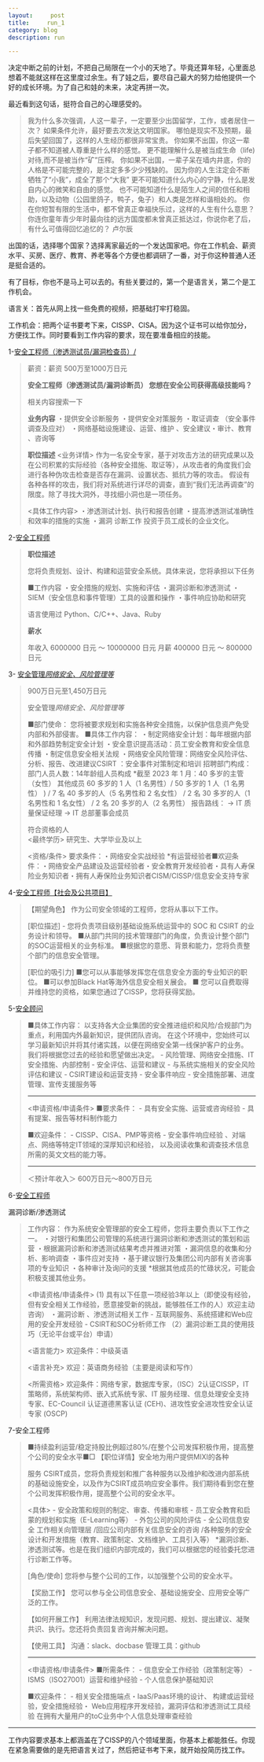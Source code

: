 ```yaml
---
layout:     post
title:     run_1
category: blog
description: run

---
```


决定中断之前的计划，不把自己局限在一个小的天地了。毕竟还算年轻，心里面总想着不能就这样在这里度过余生。有了娃之后，要尽自己最大的努力给他提供一个好的成长环境。为了自己和娃的未来，决定再拼一次。

最近看到这句话，挺符合自己的心理感受的。

> 我为什么多次强调，人这一辈子，一定要至少出国留学，工作，或者居住一次？  如果条件允许，最好要去次发达文明国家。 哪怕是现实不及预期，最后失望回国了，这样的人生经历都很非常宝贵。 你如果不出国，你这一辈子都不知道被人尊重是什么样的感觉。 更不能理解什么是被当成生命（life)对待,而不是被当作“矿”压榨。 你如果不出国，一辈子呆在墙内井底，你的人格是不可能完整的，是注定多多少少残缺的。 因为你的人生注定会不断牺牲了“小我”，成全了那个“大我” 更不可能知道什么内心的宁静，什么是发自内心的微笑和自由的感觉。 也不可能知道什么是陌生人之间的信任和相助，以及动物（公园里鸽子，鸭子，兔子）和人类是怎样和谐相处的。 你在你短暂有限的生活中，都不曾真正幸福快乐过，这样的人生有什么意思？ 你连你童年青少年时最向往的远方国度都未曾真正抵达过，你说你老了后，有什么可值得回忆追忆的？ 卢尔辰

出国的话，选择哪个国家？选择离家最近的一个发达国家吧。你在工作机会、薪资水平、买房、医疗、教育、养老等各个方便也都调研了一番，对于你这种普通人还是挺合适的。

有了目标，你也不是马上可以去的。有些关要过的，第一个是语言关，第二个是工作机会。

语言关：首先从网上找一些免费的视频，把基础打牢打稳固。

工作机会：把两个证书要考下来，CISSP、CISA。因为这个证书可以给你加分，方便找工作。同时要看到工作内容的要求，现在要准备相应的技能。

1-[安全工程师（渗透测试员/漏洞检查员）/](https://jp.indeed.com/viewjob?jk=89bdf19b96e31b61&tk=1h8me33kt2cra002&from=serp&vjs=3&advn=1239280035855727&adid=400908101&ad=-6NYlbfkN0AEDj32_2WKZGF7eZ6PKAMgRkbXjZfGGRai3Usprx1rk747O7NH66Jyx64brPF1GQ8pRNoA304uedLqaG4LI5APplc_8CytiV-FF1i9NQ5gB8hzH-Yr-6xKs9zRIs7DKd4RuYoglPVj5pK06UWY33-5xHJCC7UmJclvMIGtFKfWQu8JfKR18UL4bcSCoYkOmNU-Mv38DmjiqPku-Jzs6kxPAucpZFVrPryDBwFecoCkxVI8fr42laCeVlFGZFLm87YB7jzNadKNfZRKQbjEyJ-e-WRGnjzCb5xV2Jf-ptp45VlUAt1wJEhw6gNS7B7aILsg1KUQTPqDcwAvV3sPK1tUSk2c6XX4bhv0BLpVHW3jUIjHcCGoWf7dBPKFURkAcFXBm87qK483rLVkQcay5oqIW0xogI5ymL7I-XHAVSsJZQ==&xkcb=SoBR-_M3LWUE6UzUJ50NbzkdCdPP&sjdu=I3yMPlc3MkP0ZkqFq_r_qtKc9caqLYZnTXmXP8rNarDX22WUn_0TnYvqNODpC9FQHx6JrwWkp0F47D7zjFNoBNp62Ay94cO89QZIehHrHhash1xxhf2-dLviywQui3CEopiL3qAuOHcoolkI8acpD2rWnbs3rpvo0Mqcmcu-HW0sAXbOVFWqRNGz7lFkIb6s)

> 薪资：薪资 500万至1000万日元
>
> **安全工程师（渗透测试员/漏洞诊断员） 您想在安全公司获得高级技能吗？**
>
> 相关内容搜索一下
>
> **业务内容**
> ・提供安全诊断服务
> ・提供安全对策服务
> ・取证调查
> （安全事件调查及应对）
> ・网络基础设施建设、运营、维护
> 、安全建议・审计、教育
> 、咨询等
>
> **职位描述**
> <业务详情>
> 作为一名安全专家，基于对攻击方法的研究成果以及在公司积累的实际经验（各种安全措施、取证等），从攻击者的角度我们会进行各种伪攻击检查是否存在漏洞、设置状态、抵抗力等的攻击。
> 假设有各种各样的攻击，我们将对系统进行详尽的调查，直到“我们无法再调查”的限度。除了寻找大洞外，寻找细小洞也是一项任务。
>
> <具体工作内容>
> ・渗透测试计划、执行和报告创建
> ・提高渗透测试准确性和效率的措施的实施 ・漏洞
> 诊断工作 投资于员工成长的企业文化。

2-[安全工程师](https://jp.indeed.com/viewjob?jk=8b802dad3e264bcf&tk=1h8me8tblief3800&from=serp&vjs=3)

> **职位描述**
>
> 您将负责规划、设计、构建和运营安全系统。具体来说，您将承担以下任务
>
> ■工作内容
> ・安全措施的规划、实施和评估
> ・漏洞诊断和渗透测试
> ・SIEM（安全信息和事件管理）工具的设置和操作
> ・事件响应协助和研究
>
> 语言使用过
> Python、C/C++、Java、Ruby
>
> **薪水**
>
> 年收入 6000000 日元 ～ 10000000 日元
> 月薪 400000 日元 ～ 800000 日元



3- [安全管理*网络安全、风险管理等*](https://doda.jp/DodaFront/View/JobSearchDetail/j_jid__3008505544/-fm__list/-tp__1/-mtmd__0/?from=list_item&usrclk_searchListCassette=PC-logoutJobSearchList_kyujinSearchResultCassetteArea_pos-26_size-T_jobDetailButton)

> 900万日元至1,450万日元
>
> 安全管理*网络安全、风险管理等*
>
> ■部门使命：
> 您将被要求规划和实施各种安全措施，以保护信息资产免受内部和外部侵害。
> ■具体工作内容：
> ・制定网络安全计划：每年根据内部和外部趋势制定安全计划
> ・安全意识提高活动：员工安全教育和安全信息传播
> ・制定信息安全相关法规
> ・网络安全风险管理：网络安全风险评估、分析、报告、改进建议CSIRT
> ：安全事件对策制定和培训 招聘部门构成：部门人员人数：14年龄组人员构成 *截至 2023 年 1 月：40 多岁的主管（女性） 其他成员 60 多岁的 1 人（1 名男性）/ 50 多岁的 1 人（1 名男性） ) / 7 名 40 多岁的人（5 名男性和 2 名女性） / 2 名 30 多岁的人（1 名男性和 1 名女性） / 2 名 20 多岁的人（2 名男性） 报告路线： → IT 质量保证经理 → IT 总部董事会成员
>
> 符合资格的人	
> <最终学历> 研究生、大学毕业及以上
>
> <资格/条件>
> 要求条件：・网络安全实战经验
> *有运营经验者■欢迎条件：・网络安全产品建设及运营经验者・安全教育开发经验者・具有人寿保险业务知识者・拥有人寿保险业务知识者CISM/CISSP/信息安全支持专家

4-[安全工程师【社会及公共项目】](https://www.pasonacareer.jp/job/80983152/)

> 【期望角色】
> 作为公司安全领域的工程师，您将从事以下工作。
>
> [职位描述]
> \- 您将负责项目级别基础设施系统运营中的 SOC 和 CSIRT 的业务设计和领导。
> ■从部门共同的技术管理部门的角度，负责设计整个部门的SOC运营相关的业务标准。
> ■根据您的意愿、背景和能力，您将负责整个部门的信息安全管理。
>
> [职位的吸引力]
> ■您可以从事能够发挥您在信息安全方面的专业知识的职位。
> ■可以参加Black Hat等海外信息安全相关展会。
> ■ 您可以自费取得并维持您的资格，如果您通过了CISSP，您将获得奖励。

5-[安全顾问](https://doda.jp/DodaFront/View/JobSearchDetail/j_jid__3008964099/-fm__list/-tp__1/-mtmd__0/?from=list_item&usrclk_searchListCassette=PC-logoutJobSearchList_kyujinSearchResultCassetteArea_pos-1_size-T_jobDetailButton)

> ■具体工作内容：
> 以支持各大企业集团的安全推进组织和风险/合规部门为重点，利用国内外最新知识，提供团队咨询。
> 在这个环境中，您始终可以学习最新知识并将其付诸实践，以便在网络安全第一线保护客户的业务。
> 我们将根据您过去的经验和愿望做出决定。
> \- 风险管理、网络安全措施、IT安全措施、内部控制
> \- 安全评估、运营和建议 -
> 与系统实施相关的安全风险评估和建议 -
> CSIRT建设和运营支持
> \- 安全事件响应 -
> 安全措施部署、进度管理、宣传支援服务等
>
> ---
>
> <申请资格/申请条件>
> ■要求条件：
> \- 具有安全实施、运营或咨询经验
> \- 具有提案、报告等材料制作能力
>
> ■欢迎条件：
> \- CISSP、CISA、PMP等资格
> \- 安全事件响应经验
> 、对端点、网络等特定IT领域的深厚知识和经验，
> 以及阅读收集和调查技术信息所需的英文文档的能力等。
>
> ---
>
> ＜预计年收入＞
> 600万日元～800万日元

6-[安全工程师](https://doda.jp/DodaFront/View/JobSearchDetail/j_jid__3008912906/-fm__list/-tp__1/-mtmd__0/?from=list_item&usrclk_searchListCassette=PC-logoutJobSearchList_kyujinSearchResultCassetteArea_pos-22_size-T_companyNameLink)

漏洞诊断/渗透测试

> 工作内容：
> 作为系统安全管理部的安全工程师，您将主要负责以下工作之一。
> ・对银行和集团公司管理的系统进行漏洞诊断和渗透测试的策划和运营
> ・根据漏洞诊断和渗透测试结果考虑并推进对策
> ・漏洞信息的收集和分析、影响调查
> ・事件应对支持
> ・基于建议银行及集团公司内部有关咨询事项的专业知识
> ・各种审计及询问的支援
> *根据其他成员的忙碌状况，可能会积极支援其他业务。
>
> <申请资格/申请条件>
> (1) 具有以下任意一项经验3年以上（即使没有经验，但有安全相关工作经验，愿意接受新的挑战，能够胜任工作的人）欢迎主动咨询） ・漏洞诊断
> 、渗透测试相关工作
> \- 互联网服务、系统搭建和Web应用的安全开发经验
> \- CSIRT和SOC分析师工作
> （2）漏洞诊断工具的使用技巧（无论平台或平台）申请）
>
> <语言能力>
> 欢迎条件：中级英语
>
> <语言补充>
> 欢迎：英语商务经验（主要是阅读和写作）
>
> <所需资格>
> 欢迎条件：网络专家，数据库专家，（ISC）2认证CISSP，IT策略师，系统架构师、嵌入式系统专家、IT 服务经理、信息处理安全支持专家、EC-Council 认证道德黑客认证 (CEH)、进攻性安全进攻性安全认证专家 (OSCP)

7-安全工程师

> ■持续盈利运营/稳定持股比例超过80%/在整个公司发挥积极作用，提高整个公司的安全水平■□ 【职位详情】安全地为用户提供MIXI的各种
>
> 服务
> CSIRT成员，您将负责规划和推广各种服务以及维护和改进内部系统的基础设施安全，以及作为CSIRT成员响应安全事件。我们期待看到您在整个公司发挥积极作用，提高整个公司的安全水平。
>
> <具体>
> \- 安全政策和规则的制定、审查、传播和审核 -
> 员工安全教育和启蒙的规划和实施（E-Learning等）
> \- 外包公司的风险评估
> \- 全公司信息安全 工作相关向管理层
> /回应公司内部有关信息安全的咨询
> /各种服务的安全设计和开发措施（教育、政策制定、文档维护、工具引入等）
> *漏洞诊断、渗透测试等。也是在我们组织内部完成的，我们可以根据您的经验委托您进行诊断工作等。
>
> [角色/使命]
> 您将参与整个公司的工作，以加强整个公司的安全水平。
>
> 【奖励工作】
> 您可以参与全公司信息安全、基础设施安全、应用安全等广泛的工作。
>
> 【如何开展工作】
> 利用法律法规知识，发现问题、规划、提出建议、凝聚共识、执行。您还将负责回复咨询并解决问题。
>
> 【使用工具】
> 沟通：slack、docbase
> 管理工具：github
>
> ---
>
> <申请资格/申请条件>
> ■所需条件：
> \- 信息安全工作经验（政策制定等）
> \- ISMS（ISO27001）运营和维护经验
> \- 个人信息保护基础知识
>
> ■欢迎条件：
> \- 相关安全措施端点・IaaS/Paas环境的设计、
> 构建或运营经验，安全措施经验・
> Web应用程序开发经验，漏洞评估和渗透测试工具经验
> 在拥有大量用户的toC业务中个人信息处理审查经验

---

工作内容要求基本上都涵盖在了CISSP的八个领域里面，你基本上都能胜任。你现在紧急需要做的是先把语言关过了，然后把证书考下来，就开始投简历找工作。
